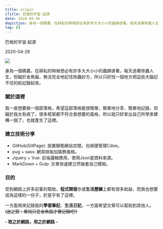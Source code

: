 ```yaml
---
title: origin
cTitle: 巴格的宇宙·起源
date: 2020-04-26
depiction: 身為一個碼農，在耕耘的時候想必有許多大大小小的蟲肆虐著，每天過著除蟲人生，但礙於金魚腦，無法完全地記住除蟲妙方，所以只好找一個地方把這些大腦記不住的給記錄起來。
tag: []
---
```

<!--@@master=../../../../../layout.html-->

<!--@@block=webTitle-->

<title>巴格的宇宙·起源~巴格.生活日記•學習筆記</title>

<!--@@close-->

<!--@@block=contentTitle-->

<p class='theme-title'>巴格的宇宙·起源</p>
<p class='time-mark'>2020-04-26</p>

<!--@@close-->

<!--@@block=depiction-->

<img src='./origin.jpg'>
<p class='depiction'>身為一個碼農，在耕耘的時候想必有許多大大小小的蟲肆虐著，每天過著除蟲人生，但礙於金魚腦，無法完全地記住除蟲妙方，所以只好找一個地方把這些大腦記不住的給記錄起來。</p>

<!--@@close-->

<!--@@block=content-->

### 關於這裡
我一直想要做一個部落格，希望這部落格能很簡單，簡單地分享、簡單地記錄，但礙於我太有病了，很多框架都不符合我想要的風格，所以就只好拿出自己所學來建構一個了，也就產生了這裡。

### 建立技術分享
* GitHub(GitPage): 放置靜態網站空間，也順便管理Cdoe。
* pug + sass: 網頁排版加裝飾風格。
* Jquery + Vue: 前端邏輯應用，使用Json當資料來源。
* MarkDown + Gulp: 文章快速建立然後套自己模板。

### 目的
受到網路上許多前輩的幫助，**程式開發**亦或**生活歷練**上都有很多助益，而我也想要成為這樣的一份子，於是乎有了這裡。

一方面用來記錄我的**學習筆記**、**生活日記**，一方面希望文章可以幫助到其他人。
~~(迷之聲：單純只是金魚腦才要記錄吧!)~~

**- 取之於網路，用之於網路 -**

<!--@@close-->